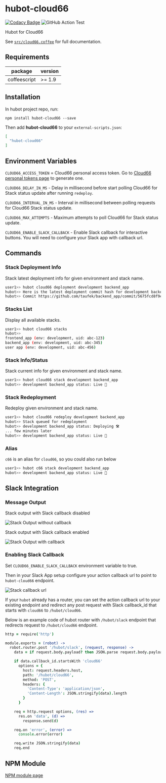 # hubot-cloud66

[![Codacy Badge](https://app.codacy.com/project/badge/Grade/515af61eac90499e9dfe07e45ee52fea)](https://www.codacy.com/gh/taufek/hubot-cloud66/dashboard?utm_source=github.com&amp;utm_medium=referral&amp;utm_content=taufek/hubot-cloud66&amp;utm_campaign=Badge_Grade)
![GitHub Action Test](https://github.com/taufek/hubot-cloud66/actions/workflows/test.yml/badge.svg?branch=master)

Hubot for Cloud66

See [`src/cloud66.coffee`](src/cloud66.coffee) for full documentation.

## Requirements

| package         | version  |
|-----------------|----------|
| coffeescript    | >= 1.9   |

## Installation

In hubot project repo, run:

`npm install hubot-cloud66 --save`

Then add **hubot-cloud66** to your `external-scripts.json`:

```json
[
  "hubot-cloud66"
]
```

## Environment Variables

`CLOUD66_ACCESS_TOKEN` = Cloud66 personal access token. Go to [Cloud66 personal tokens page](https://app.cloud66.com/personal_tokens/new) to generate one.

`CLOUD66_DELAY_IN_MS` - Delay in millisecond before start polling Cloud66 for Stack status update after running `redeploy`.

`CLOUD66_INTERVAL_IN_MS` - Interval in millisecond between polling requests for Cloud66 Stack status update.

`CLOUD66_MAX_ATTEMPTS` - Maximum attempts to poll Cloud66 for Stack status update.

`CLOUD66_ENABLE_SLACK_CALLBACK` - Enable Slack callback for interactive buttons. You will need to configure your Slack app with callback url.

## Commands

### Stack Deployment Info

Stack latest deployment info for given environment and stack name.

```bash
user1>> hubot cloud66 deployment development backend_app
hubot>> Here is the latest deployment commit hash for development backend_app
hubot>> Commit https://github.com/taufek/backend_app/commit/5675fcd8f9e6dc534ecf1410c0661c066097e310
```

### Stacks List

Display all available stacks.

```bash
user1>> hubot cloud66 stacks
hubot>>
frontend_app (env: development, uid: abc-123)
backend_app (env: development, uid: abc-345)
user app (env: development, uid: abc-456)
```

### Stack Info/Status

Stack current info for given environment and stack name.

```bash
user1>> hubot cloud66 stack development backend_app
hubot>> development backend_app status: Live 🚀
```

### Stack Redeployment

Redeploy given environment and stack name.

```bash
user1>> hubot cloud66 redeploy development backend_app
hubot>> Stack queued for redeployment
hubot>> development backend_app status: Deploying 🛠️
... few minutes later
hubot>> development backend_app status: Live 🚀
```

### Alias

`c66` is an alias for `cloud66`, so you could also run below

```bash
user1>> hubot c66 stack development backend_app
hubot>> development backend_app status: Live 🚀
```

## Slack Integration

### Message Output

Stack output with Slack callback disabled

![Stack Output without callback](https://i.imgur.com/SxsezGo.png)

Stack output with Slack callback enabled

![Stack Output with callback](https://i.imgur.com/H2k0CsH.png)

### Enabling Slack Callback

Set `CLOUD66_ENABLE_SLACK_CALLBACK` environment variable to true.

Then in your Slack App setup configure your action callback url to point
to `hubot-cloud66` endpoint.

![Stack callback url](https://i.imgur.com/s0psU6P.png)

If your `hubot` already has a router, you can set the action callback url to
your existing endpoint and redirect any post request with Slack callback_id
that starts with `cloud66` to `/hubot/cloud66`.

Below is an example code of hubot router with `/hubot/slack` endpoint that
redirects request to `/hubot/cloud66` endpoint.

```coffeescript
http = require('http')

module.exports = (robot) ->
  robot.router.post '/hubot/slack', (request, response) ->
    data = if request.body.payload? then JSON.parse request.body.payload else request.body

    if data.callback_id.startsWith 'cloud66'
      options = {
        host: request.headers.host,
        path: '/hubot/cloud66',
        method: 'POST',
        headers: {
          'Content-Type': 'application/json',
          'Content-Length': JSON.stringify(data).length
        }
      }

    req = http.request options, (res) =>
      res.on 'data', (d) =>
        response.send(d)

    req.on 'error', (error) =>
      console.error(error)

    req.write JSON.stringify(data)
    req.end
```

## NPM Module

[NPM module page](https://www.npmjs.com/package/hubot-cloud66)
